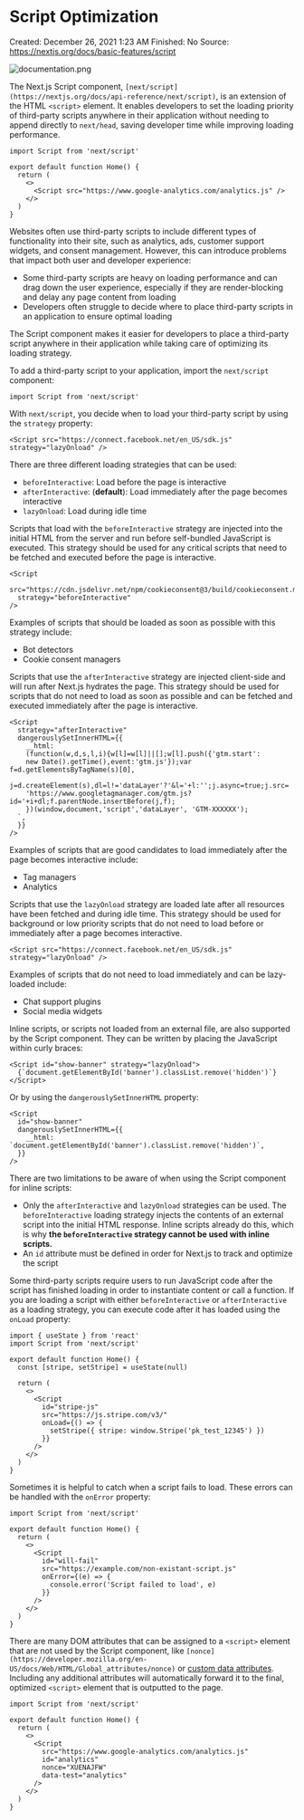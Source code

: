 # Script Optimization

Created: December 26, 2021 1:23 AM
Finished: No
Source: https://nextjs.org/docs/basic-features/script

![documentation.png](Script%20Optimization%20f9b810702a9b46ae9081c11acef2552d/documentation.png)

The Next.js Script component, `[next/script](https://nextjs.org/docs/api-reference/next/script)`, is an extension of the HTML `<script>` element. It enables developers to set the loading priority of third-party scripts anywhere in their application without needing to append directly to `next/head`, saving developer time while improving loading performance.

```tsx
import Script from 'next/script'

export default function Home() {
  return (
    <>
      <Script src="https://www.google-analytics.com/analytics.js" />
    </>
  )
}

```

Websites often use third-party scripts to include different types of functionality into their site, such as analytics, ads, customer support widgets, and consent management. However, this can introduce problems that impact both user and developer experience:

- Some third-party scripts are heavy on loading performance and can drag down the user experience, especially if they are render-blocking and delay any page content from loading
- Developers often struggle to decide where to place third-party scripts in an application to ensure optimal loading

The Script component makes it easier for developers to place a third-party script anywhere in their application while taking care of optimizing its loading strategy.

To add a third-party script to your application, import the `next/script` component:

```tsx
import Script from 'next/script'

```

With `next/script`, you decide when to load your third-party script by using the `strategy` property:

```tsx
<Script src="https://connect.facebook.net/en_US/sdk.js" strategy="lazyOnload" />

```

There are three different loading strategies that can be used:

- `beforeInteractive`: Load before the page is interactive
- `afterInteractive`: (**default**): Load immediately after the page becomes interactive
- `lazyOnload`: Load during idle time

Scripts that load with the `beforeInteractive` strategy are injected into the initial HTML from the server and run before self-bundled JavaScript is executed. This strategy should be used for any critical scripts that need to be fetched and executed before the page is interactive.

```tsx
<Script
  src="https://cdn.jsdelivr.net/npm/cookieconsent@3/build/cookieconsent.min.js"
  strategy="beforeInteractive"
/>

```

Examples of scripts that should be loaded as soon as possible with this strategy include:

- Bot detectors
- Cookie consent managers

Scripts that use the `afterInteractive` strategy are injected client-side and will run after Next.js hydrates the page. This strategy should be used for scripts that do not need to load as soon as possible and can be fetched and executed immediately after the page is interactive.

```tsx
<Script
  strategy="afterInteractive"
  dangerouslySetInnerHTML={{
    __html: `
    (function(w,d,s,l,i){w[l]=w[l]||[];w[l].push({'gtm.start':
    new Date().getTime(),event:'gtm.js'});var f=d.getElementsByTagName(s)[0],
    j=d.createElement(s),dl=l!='dataLayer'?'&l='+l:'';j.async=true;j.src=
    'https://www.googletagmanager.com/gtm.js?id='+i+dl;f.parentNode.insertBefore(j,f);
    })(window,document,'script','dataLayer', 'GTM-XXXXXX');
  `,
  }}
/>

```

Examples of scripts that are good candidates to load immediately after the page becomes interactive include:

- Tag managers
- Analytics

Scripts that use the `lazyOnload` strategy are loaded late after all resources have been fetched and during idle time. This strategy should be used for background or low priority scripts that do not need to load before or immediately after a page becomes interactive.

```tsx
<Script src="https://connect.facebook.net/en_US/sdk.js" strategy="lazyOnload" />

```

Examples of scripts that do not need to load immediately and can be lazy-loaded include:

- Chat support plugins
- Social media widgets

Inline scripts, or scripts not loaded from an external file, are also supported by the Script component. They can be written by placing the JavaScript within curly braces:

```tsx
<Script id="show-banner" strategy="lazyOnload">
  {`document.getElementById('banner').classList.remove('hidden')`}
</Script>

```

Or by using the `dangerouslySetInnerHTML` property:

```tsx
<Script
  id="show-banner"
  dangerouslySetInnerHTML={{
    __html: `document.getElementById('banner').classList.remove('hidden')`,
  }}
/>

```

There are two limitations to be aware of when using the Script component for inline scripts:

- Only the `afterInteractive` and `lazyOnload` strategies can be used. The `beforeInteractive` loading strategy injects the contents of an external script into the initial HTML response. Inline scripts already do this, which is why **the `beforeInteractive` strategy cannot be used with inline scripts.**
- An `id` attribute must be defined in order for Next.js to track and optimize the script

Some third-party scripts require users to run JavaScript code after the script has finished loading in order to instantiate content or call a function. If you are loading a script with either `beforeInteractive` or `afterInteractive` as a loading strategy, you can execute code after it has loaded using the `onLoad` property:

```tsx
import { useState } from 'react'
import Script from 'next/script'

export default function Home() {
  const [stripe, setStripe] = useState(null)

  return (
    <>
      <Script
        id="stripe-js"
        src="https://js.stripe.com/v3/"
        onLoad={() => {
          setStripe({ stripe: window.Stripe('pk_test_12345') })
        }}
      />
    </>
  )
}

```

Sometimes it is helpful to catch when a script fails to load. These errors can be handled with the `onError` property:

```tsx
import Script from 'next/script'

export default function Home() {
  return (
    <>
      <Script
        id="will-fail"
        src="https://example.com/non-existant-script.js"
        onError={(e) => {
          console.error('Script failed to load', e)
        }}
      />
    </>
  )
}

```

There are many DOM attributes that can be assigned to a `<script>` element that are not used by the Script component, like `[nonce](https://developer.mozilla.org/en-US/docs/Web/HTML/Global_attributes/nonce)` or [custom data attributes](https://developer.mozilla.org/en-US/docs/Web/HTML/Global_attributes/data-*). Including any additional attributes will automatically forward it to the final, optimized `<script>` element that is outputted to the page.

```tsx
import Script from 'next/script'

export default function Home() {
  return (
    <>
      <Script
        src="https://www.google-analytics.com/analytics.js"
        id="analytics"
        nonce="XUENAJFW"
        data-test="analytics"
      />
    </>
  )
}

```